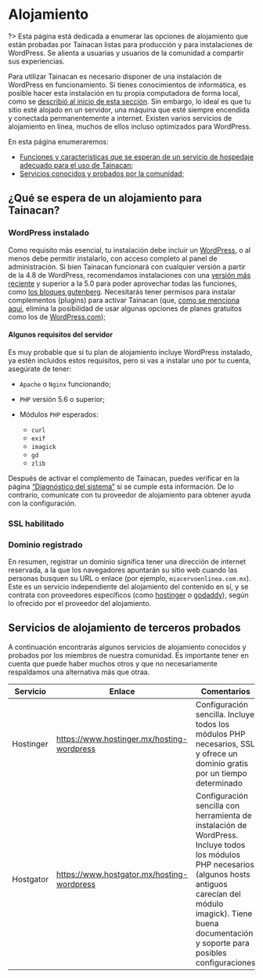 # Alojamiento

?> Esta página está dedicada a enumerar las opciones de alojamiento que están probadas por Tainacan listas para producción y para instalaciones de WordPress. Se alienta a usuarias y usuarios de la comunidad a compartir sus experiencias.

Para utilizar Tainacan es necesario disponer de una instalación de WordPress en funcionamiento. Si tienes conocimientos de informática, es posible hacer esta instalación en tu propia computadora de forma local, como se [describió al inicio de esta sección](es-mx/xampp). Sin embargo, lo ideal es que tu sitio esté alojado en un servidor, una máquina que esté siempre encendida y conectada permanentemente a internet. Existen varios servicios de alojamiento en línea, muchos de ellos incluso optimizados para WordPress.

En esta página enumeraremos:

- [Funciones y características que se esperan de un servicio de hospedaje adecuado para el uso de Tainacan](#¿qué-se-espera-de-un-alojamiento-para-tainacan);
- [Servicios conocidos y probados por la comunidad](#servicios-de-alojamiento-de-terceros-probados);

## ¿Qué se espera de un alojamiento para Tainacan?

### WordPress instalado

Como requisito más esencial, tu instalación debe incluir un [WordPress](https://es-mx.wordpress.org/ ":ignore"), o al menos debe permitir instalarlo, con acceso completo al panel de administración. Si bien Tainacan funcionará con cualquier versión a partir de la 4.8 de WordPress, recomendamos instalaciones con una [versión más reciente](https://es-mx.wordpress.org/download/releases/ ":ignore") y superior a la 5.0 para poder aprovechar todas las funciones, como [los bloques gutenberg](/pt-br/gutenberg-blocks.md). Necesitarás tener permisos para instalar complementos (plugins) para activar Tainacan (que, [como se menciona aquí](/es-mx/faq.md#¿cuál-es-la-diferencia-entre-wpcom-y-wporg), elimina la posibilidad de usar algunas opciones de planes gratuitos como los de [WordPress.com](https://wordpress.com/es/ ":ignore"));

#### Algunos requisitos del servidor

Es muy probable que si tu plan de alojamiento incluye WordPress instalado, ya estén incluidos estos requisitos, pero si vas a instalar uno por tu cuenta, asegúrate de tener:

- `Apache` o `Nginx` funcionando;
- `PHP` versión 5.6 o superior;
- Módulos `PHP` esperados:

  - `curl`
  - `exif`
  - `imagick`
  - `gd`
  - `zlib`


Después de activar el complemento de Tainacan, puedes verificar en la página [“Diagnóstico del sistema”](/es-mx/optimization#diagnóstico-del-sistema) si se cumple esta información. De lo contrario, comunícate con tu proveedor de alojamiento para obtener ayuda con la configuración.

### SSL habilitado

### Dominio registrado

En resumen, registrar un dominio significa tener una dirección de internet reservada, a la que los navegadores apuntarán su sitio web cuando las personas busquen su URL o enlace (por ejemplo, `miacervoenlinea.com.mx`).  Este es un servicio independiente del alojamiento del contenido en sí, y se contrata con proveedores específicos (como [hostinger](https://www.hostinger.mx/ ":ignore") o [godaddy](https://www.godaddy.com/es ":ignore")), según lo ofrecido por el proveedor del alojamiento.

## Servicios de alojamiento de terceros probados

A continuación encontrarás algunos servicios de alojamiento conocidos y probados por los miembros de nuestra comunidad. Es importante tener en cuenta que puede haber muchos otros y que no necesariamente respaldamos una alternativa más que otraa.

| Servicio   | Enlace                                              | Comentarios                                                                                                       |
| --------- | ------------------------------------------------- | ----------------------------------------------------------------------------------------------------------------- |
| Hostinger | https://www.hostinger.mx/hosting-wordpress | Configuración sencilla. Incluye todos los módulos PHP necesarios, SSL y ofrece un dominio gratis por un tiempo determinado |
| Hostgator | https://www.hostgator.mx/hosting-wordpress                     | Configuración sencilla con herramienta de instalación de WordPress. Incluye todos los módulos PHP necesarios (algunos hosts antiguos carecían del módulo imagick). Tiene buena documentación y soporte para posibles configuraciones |

